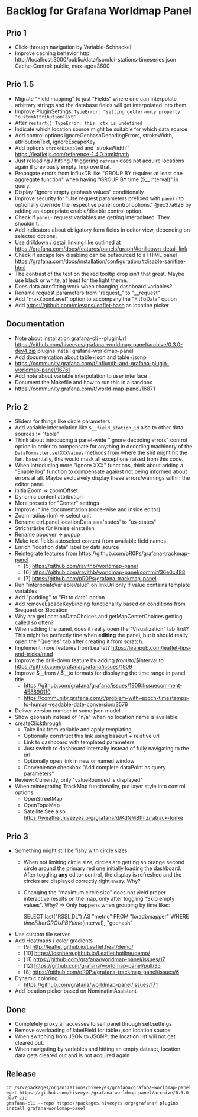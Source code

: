 # Backlog for Grafana Worldmap Panel

## Prio 1
- Click-through navigation by Variable-Schnackel
- Improve caching behavior
  http http://localhost:3000/public/data/json/ldi-stations-timeseries.json
  Cache-Control: public, max-age=3600

## Prio 1.5
- Migrate "Field mapping" to just "Fields" where one can interpolate arbitrary strings
  and the database fields will get interpolated into them.
- Improve PluginSettings: `TypeError: "setting getter-only property "customAttributionText"`
- After `restart()`: `TypeError: this._ctx is undefined`
- Indicate which location source might be suitable for which data source 
- Add control options ignoreGeohashDecodingErrors, strokeWidth, attributionText, ignoreEscapeKey
- Add options `strokeDisabled` and `strokeWidth``
  https://leafletjs.com/reference-1.4.0.html#path
- Just reloading / hitting / triggering `refresh` does not acquire locations 
  again if previously empty. Improve that.
- Propagate errors from InfluxDB like "GROUP BY requires at least one aggregate function"
  when having "GROUP BY time ($__interval)" in query.
- Display "Ignore empty geohash values" conditionally
- Improve security for "Use request parameters prefixed with `panel-` to optionally override the 
  respective panel control options." @ec37a628 by adding an appropriate enable/disable control option.
- Check if `panel-` request variables are getting interpolated. They shouldn't.
- Add indicators about obligatory form fields in editor view, depending on selected options.
- Use drilldown / detail linking like outlined at https://grafana.com/docs/features/panels/graph/#drilldown-detail-link
- Check if escape key disabling can be outsourced to a HTML panel
  https://grafana.com/docs/installation/configuration/#disable-sanitize-html
- The contrast of the text on the red tooltip drop isn't that great. Maybe use black or white, at least for the light theme.
- Does data autofitting work when changing dashboard variables?
- Rename request parameters from "request_" to "__request"
- Add "maxZoomLevel" option to accompany the "FitToData" option
- Add https://github.com/mlevans/leaflet-hash as location picker

## Documentation
- Note about installation
  grafana-cli --pluginUrl https://github.com/hiveeyes/grafana-worldmap-panel/archive/0.3.0-dev4.zip plugins install grafana-worldmap-panel
- Add documentation about table+json and table+jsonp
- https://community.grafana.com/t/influxdb-and-grafana-plugin-worldmap-panel/16761
- Add note about variable interpolation to user interface
- Document the Makefile and how to run this in a sandbox
- https://community.grafana.com/t/world-map-panel/16871

## Prio 2
- Sliders for things like circle parameters.
- Add variable interpolation like `$__field_station_id` also to other data sources != "table"
- Think about introducing a panel-wide "Ignore decoding errors" control option 
  in order to compensate for anything in decoding machinery of the 
  `DataFormatter.setXXXValues` methods from where the shit might hit the fan.
  Essentially, this would mask all exceptions raised from this code.
- When introducing more "Ignore XXX" functions, think about adding a
  "Enable log" function to compensate against not being informed about
  errors at all. Maybe exclusively display these errors/warnings within 
  the editor pane.
- initialZoom => zoomOffset
- Dynamic content attribution
- More presets for "Center" settings
- Improve inline documentation (code-wise and inside editor)
- Zoom radius (km) => select unit
- Rename ctrl.panel.locationData ==='states' to "us-states"
- Strichstärke für Kreise einstellen
- Rename popover => popup
- Make text fields autoselect content from available field names
- Enrich "location data" label by data source
- Reintegrate features from https://github.com/pR0Ps/grafana-trackmap-panel
    - [5] https://github.com/ravithb/worldmap-panel
    - [6] https://github.com/ravithb/worldmap-panel/commit/36e0c488
    - [7] https://github.com/pR0Ps/grafana-trackmap-panel
- Run "interpolateVariableValue" on linkUrl only if value contains template variables
- Add "padding" to "Fit to data" option
- Add removeEscapeKeyBinding functionality based on conditions from $request or $location
- Why are getLocationDataChoices and getMapCenterChoices getting called so often?
- When adding the panel, does it really open the "Visualization" tab first?
  This might be perfectly fine when **editing** the panel, but it should really
  open the "Queries" tab after creating it from scratch.
- Implement more features from Leaflet? https://leanpub.com/leaflet-tips-and-tricks/read
- Improve the drill-down feature by adding $from/$to/$interval to 
  https://github.com/grafana/grafana/issues/1909
- Improve $__from / $__to formats for displaying the time range in panel title
  - https://github.com/grafana/grafana/issues/1909#issuecomment-458890110
  - https://community.grafana.com/t/problem-with-epoch-timestamps-to-human-readable-date-conversion/3576
- Deliver version number in some json model
- Show geohash instead of "n/a" when no location name is available
- createClickthrough
  - Take link from variable and apply templating
  - Optionally construct this link using baseurl + relative url
  - Link to dashboard with templated parameters
  - Just switch to dashboard internally instead of fully navigating to the url
  - Optionally open link in new or named window
  - Convenience checkbox "Add complete dataPoint as query parameters"
- Review: Currently, only "valueRounded is displayed"
- When reintegrating TrackMap functionality, put layer style into control options
  - OpenStreetMap
  - OpenTopoMap
  - Satellite
  See also https://weather.hiveeyes.org/grafana/d/KdNMBfhiz/ratrack-tonke

## Prio 3
- Something might still be fishy with circle sizes.
    - When not limiting circle size, circles are getting an orange second circle around the primary
      red one initially loading the dashboard. After toggling **any** editor control, the display
      is refreshed and the circles are displayed correctly right away. Why? 
    - Changing the "maximum circle size" does not yield proper interactive 
      results on the map, only after toggling "Skip empty values". Why?
  => Only happens when grouping by time like:: 

      SELECT last("RSSI_DL") AS "metric" 
      FROM "loradbmapper" 
      WHERE $timeFilter 
      GROUP BY time($interval), "geohash"
- Use custom tile server
- Add Heatmaps / color gradients
    - [9] http://leaflet.github.io/Leaflet.heat/demo/
    - [10] https://iosphere.github.io/Leaflet.hotline/demo/
    - [11] https://github.com/grafana/worldmap-panel/issues/17
    - [12] https://github.com/grafana/worldmap-panel/pull/35
    - [8] https://github.com/pR0Ps/grafana-trackmap-panel/issues/6
- Dynamic coloring
    - https://github.com/grafana/worldmap-panel/issues/171
- Add location picker based on NominatimAssistant


## Done
- Completely proxy all accesses to self.panel through self.settings
- Remove overloading of labelField for table+json location source
- When switching from JSON to JSONP, the location list will not get cleared out.
- When navigating by variables and hitting an empty dataset, location data gets cleared out and is not acquired again


## Release
```
cd /srv/packages/organizations/hiveeyes/grafana/grafana-worldmap-panel
wget https://github.com/hiveeyes/grafana-worldmap-panel/archive/0.3.0-dev7.zip
grafana-cli --repo https://packages.hiveeyes.org/grafana/ plugins install grafana-worldmap-panel
```
